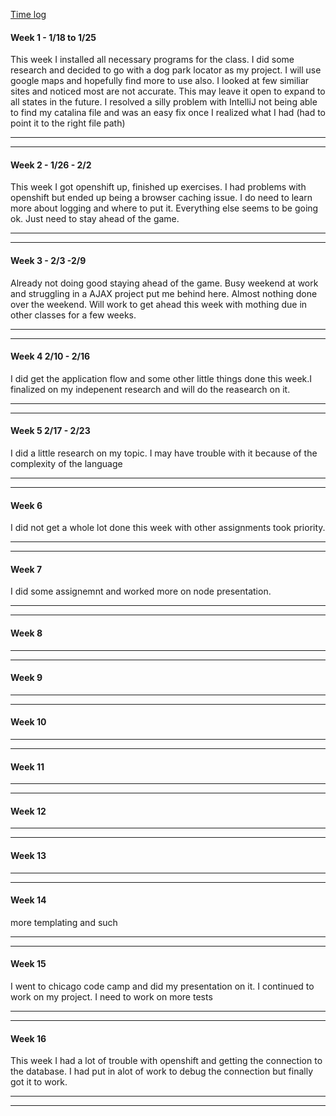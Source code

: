 [Time log](https://github.com/jmatzke1/JasonMatzkeEnterpriseIndividualProject/blob/master/TimeLog.md)


#### Week 1 - 1/18 to 1/25

This week I installed all necessary programs for the class. I did some research and decided to go with a dog park locator as my project. I will use google maps and hopefully find more to use also. I looked at few similiar sites and noticed most are not accurate. This may leave it open to expand to all states in the future. I resolved a silly problem with IntelliJ not being able to find my catalina file and was an easy fix once I realized what I had (had to point it to the right file path)


---
---

#### Week 2 - 1/26 - 2/2

This week I got openshift up, finished up exercises. I had problems with openshift but ended up being a browser caching issue. I do need to learn more about logging and where to put it. Everything else seems to be going ok. Just need to stay ahead of the game.


---
---

#### Week 3 - 2/3 -2/9

Already not doing good staying ahead of the game. Busy weekend at work and struggling in a AJAX project put me behind here. Almost nothing done over the weekend. Will work to get ahead this week with mothing due in other classes for a few weeks.


---
---

#### Week 4  2/10 - 2/16
I did get the application flow and some other little things done this week.I finalized on my indepenent research and will do the reasearch on it.


---
---

#### Week 5 2/17 - 2/23
I did a little research on my topic. I may have trouble with it because of the complexity of the language


---
---

#### Week 6 
I did not get a whole lot done this week with other assignments took priority.

---
---

#### Week 7

I did some assignemnt and worked more on node presentation.


---
---

#### Week 8


---
---

#### Week 9


---
---

#### Week 10


---
---

#### Week 11


---
---

#### Week 12


---
---

#### Week 13


---
---

#### Week 14

more templating and such

---
---

#### Week 15

I went to chicago code camp and did my presentation on it. I continued to work on my project.
I need to work on more tests

---
---

#### Week 16

This week I had a lot of trouble with openshift and getting the connection to the database.
I had put in alot of work to debug the connection but finally got it to work.

---
---
